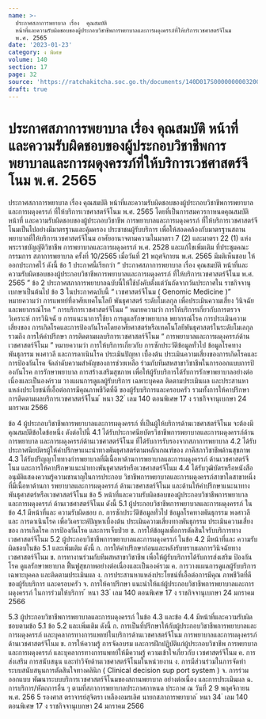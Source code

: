 ```yaml
---
name: >-
  ประกาศสภาการพยาบาล เรื่อง  คุณสมบัติ
  หน้าที่และความรับผิดชอบของผู้ประกอบวิชาชีพการพยาบาลและการผดุงครรภ์ที่ให้บริการเวชศาสตร์จีโนม
  พ.ศ. 2565
date: '2023-01-23'
category: ง พิเศษ
volume: 140
section: 17
page: 32
source: 'https://ratchakitcha.soc.go.th/documents/140D017S0000000003200.pdf'
draft: true
---
```


# ประกาศสภาการพยาบาล เรื่อง  คุณสมบัติ หน้าที่และความรับผิดชอบของผู้ประกอบวิชาชีพการพยาบาลและการผดุงครรภ์ที่ให้บริการเวชศาสตร์จีโนม พ.ศ. 2565

ประกาศสภาการพยาบาล เรื่อง คุณสมบัติ หน้าที่และความรับผิดชอบของผู้ประกอบวิชาชีพการพยาบาลและการผดุงครรภ์ ที่ให้บริการเวชศาสตร์จีโนม พ.ศ. 2565 โดยที่เป็นการสมควรกาหนดคุณสมบัติ หน้าที่ และความรับผิดชอบของผู้ประกอบวิชาชีพ การพยาบาลและการผดุงครรภ์ ที่ให้บริการเวชศาสตร์จีโนมเป็นไปอย่างมีมาตรฐานและคุ้มครอง ประชาชนผู้รับบริการ เพื่อให้สอดคล้องกับมาตรฐานสถานพยาบาลที่ให้บริการเวชศาสตร์จีโนม อาศัยอานาจตามความในมาตรา 7 (2) และมาตรา 22 (1) แห่งพระราชบัญญัติวิชาชีพ การพยาบาลและการผดุงครรภ์ พ.ศ. 2528 และแก้ไขเพิ่มเติม ที่ประชุมคณะกรรมการ สภาการพยาบาล ครั้งที่ 10/2565 เมื่อวันที่ 21 พฤศจิกายน พ.ศ. 2565 มีมติเห็นชอบ ให้ออกประกาศไว้ ดังนี้ ข้อ 1 ประกาศนี้เรียกว่า “ ประกาศสภาการพยาบาล เรื่อง คุณสมบัติ หน้าที่และ ความรับผิดชอบของผู้ประกอบวิชาชีพการพยาบาลและการผดุงครรภ์ ที่ให้บริการเวชศาสตร์จีโนม พ.ศ. 2565 ” ข้อ 2 ประกาศสภาการพยาบาลฉบับนี้ให้ใช้บังคับตั้งแต่วันถัดจากวันประกาศใน ราชกิจจานุเบกษาเป็นต้นไป ข้อ 3 ในประกาศฉบับนี้ “ เวชศาสตร์จีโนม ( Genomic Medicine )” หมายความว่า การแพทย์ที่อาศัยเทคโนโลยี พันธุศาสตร์ ระดับโมเลกุล เพื่อประเมินความเสี่ยง วินิจฉัยและพยากรณ์โรค “ การบริการเวชศาสตร์จีโนม ” หมายความว่า การให้บริการเกี่ยวกับการตรวจวิเคราะห์ การวินิจฉั ย การแนะนาการใช้ยา การดูแลรักษาพยาบาล พยากรณ์โรค การประเมินความเสี่ยงของ การเกิดโรคและการป้องกันโรคโดยอาศัยศาสตร์หรือเทคโนโลยีพันธุศาสตร์ในระดับโมเลกุล รวมถึง การให้คำปรึกษา การติดตามผลบริการเวชศาสตร์จีโนม “ การพยาบาลและการผดุงครรภ์ด้านเวชศาสตร์จีโนม ” หมายความว่า การให้บริการเกี่ยวกับ การซักประวัติข้อมูลทั่วไป ข้อมูลโรคทางพันธุกรรม พงศาวลี และการดาเนินโรค ประเมินปัญหา เบื้องต้น ประเมินความเสี่ยงของการเกิดโรคและการป้องกันโรค จัดลำดับความสำคัญของการช่วยเหลือ ร่วมกับทีมสหสาขาวิชาชีพในการออกแบบการป้ องกันโรค การรักษาพยาบาล การสร้างเสริมสุขภาพ เพื่อให้ผู้รับบริการได้รับการรักษาพยาบาลอย่างต่อเนื่องและเป็นองค์รวม วางแผนการดูแลผู้รับบริการ เฉพาะบุคคล ติดตามประเมินผล และประสานหาแหล่งประโยชน์ที่เอื้อต่อการมีคุณภาพชีวิตที่ดี ของผู้รับบริการและครอบครัว รวมทั้งการให้คาปรึกษาการติดตามผลบริการเวชศาสตร์จีโนม ้ หนา 32 ่ เลม 140 ตอนพิเศษ 17 ง ราชกิจจานุเบกษา 24 มกราคม 2566

ข้อ 4 ผู้ประกอบวิชาชีพการพยาบาลและการผดุงครรภ์ ที่เป็นผู้ให้บริการด้านเวชศาสตร์จีโนม จะต้องมีคุณสมบัติข้อใดข้อหนึ่ง ดังต่อไปนี้ 4.1 ได้รับประกาศนียบัตรวิชาชีพการพยาบาลและการผดุงครรภ์ด้านการพยาบาล และการผดุงครรภ์ด้านเวชศาสตร์จีโนม ที่ได้รับการรับรองจากสภาการพยาบาล 4.2 ได้รับประกาศนียบัตรผู้ให้คำปรึกษาแนะนำทางพันธุศาสตร์ตามหลักเกณฑ์ของ ภาคีสภาวิชาชีพด้านสุขภาพ 4.3 ได้รับปริญญาโททางกำรพยาบาลที่มีเนื้อหาด้านการพยาบาลและการผดุงครรภ์ ด้านเวชศาสตร์จีโนม และการให้คาปรึกษาแนะนำทางพันธุศาสตร์หรือเวชศาสตร์จีโนม 4.4 ได้รับวุฒิบัตรหรือหนังสืออนุมัติแสดงความรู้ความชานาญในการประกอบ วิชาชีพการพยาบาลและการผดุงครรภ์สาขาใดสาขาหนึ่งที่มีเนื้อหาด้านกา รพยาบาลและการผดุงครรภ์ ด้านเวชศาสตร์จีโนม และด้านให้คำปรึกษาแนะนาทางพันธุศาสตร์หรือเวชศาสตร์จีโนม ข้อ 5 หน้าที่และความรับผิดชอบของผู้ประกอบวิชาชีพการพยาบาลและการผดุงครรภ์ ด้านเวชศาสตร์จีโนม ดังนี้ 5.1 ผู้ประกอบวิชาชีพการพยาบาลและการผดุงครรภ์ ในข้อ 4.1 มีหน้าที่และ ความรับผิดชอบ ก. การซักประวัติข้อมูลทั่วไป ข้อมูลโรคทางพันธุกรรม พงศาวลี และ การดาเนินโรค เพื่อวิเคราะห์ปัญหาเบื้องต้น ประเมินความเสี่ยงทางพันธุกรรม ประเมินความเสี่ยงของ การเกิดโรค การป้องกันโรค และการเจ็บป่วย ข. การให้ข้อมูลเพื่อการตัดสินใจรับบริการทางเวชศาสตร์จีโนม 5.2 ผู้ประกอบวิชาชีพการพยาบาลและการผดุงครรภ์ ในข้อ 4.2 มีหน้าที่และ ความรับผิดชอบในข้อ 5.1 และเพิ่มเติม ดังนี้ ก. การให้คำปรึกษาก่อนและหลังรับทราบผลการวินิจฉัยทางเวชศาสตร์จีโนม ข. การทางานร่วมกับทีมสหสาขาวิชาชีพ เพื่อให้ผู้รับบริการได้รับการส่งเสริม ป้องกันโรค ดูแลรักษาพยาบาล ฟื้นฟูสุขภาพอย่างต่อเนื่องและเป็นองค์รวม ค. การวางแผนการดูแลผู้รับบริการเฉพาะบุคคล และติดตามประเมินผล ง. การประสานหาแหล่งประโยชน์ที่เอื้อต่อการมีคุณ ภาพชีวิตที่ดีของผู้รับบริการ และครอบครัว จ. การให้คาปรึกษา แนะนำให้แก่ผู้ประกอบวิชาชีพการพยาบาลและการผดุงครรภ์ ในการร่วมให้บริการ ้ หนา 33 ่ เลม 140 ตอนพิเศษ 17 ง ราชกิจจานุเบกษา 24 มกราคม 2566

5.3 ผู้ประกอบวิชาชีพการพยาบาลและการผดุงครรภ์ ในข้อ 4.3 และข้อ 4.4 มีหน้าที่และความรับผิดชอบตามข้อ 5.1 ข้อ 5.2 และเพิ่มเติม ดังนี้ ก. การเป็นที่ปรึกษาให้กับผู้ประกอบวิชาชีพการพยาบาลและการผดุงครรภ์ และบุคลากรทางการแพทย์ในบริการด้านเวชศาสตร์จีโนม การพยาบาลและการผดุงครรภ์ ด้านเวชศาสตร์จีโนม ข. การให้ความรู้ การจัดอบรม และการฝึกปฏิบัติแก่ผู้ประกอบวิชาชีพ การพยาบาล และการผดุงครรภ์ และบุคลากรทางการแพทย์ให้มีความรู้ ความเข้าใจเกี่ยวกับ เวชศาสตร์จีโนม ค. การส่งเสริม การสนับสนุน และทำวิจัยด้านเวชศาสตร์จีโนมในหน่วยงาน ง. การมีส่วนร่วมในการจัดทำระบบสนับสนุนการตัดสินใจทางคลินิก ( Clinical decision sup port system ) จ. การร่วมออกแบบ พัฒนาระบบบริการเวชศาสตร์จีโนมของสถานพยาบาล อย่างต่อเนื่อง และการประเมินผล ฉ. การบริการ/หัตถการอื่น ๆ ตามที่สภาการพยาบาลประกาศกาหนด ประกาศ ณ วันที่ 2 9 พฤศจิกายน พ.ศ. 256 5 รองศาส ตราจารย์สุจิตรา เหลืองอมรเลิศ นายกสภาการพยาบาล ้ หนา 34 ่ เลม 140 ตอนพิเศษ 17 ง ราชกิจจานุเบกษา 24 มกราคม 2566
